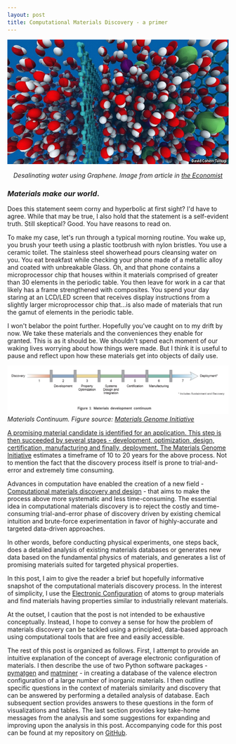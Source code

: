 ```yaml
---
layout: post
title: Computational Materials Discovery - a primer
---
```


![Desalinating water using Graphene](https://github.com/g-hegde/g-hegde.github.io/blob/master/images/Graphene_salination.jpg)

<center><i>Desalinating water using Graphene. Image from article in <a href = "https://www.economist.com/babbage/2013/04/04/allo-allo">the Economist</a></i></center>



### <i>Materials make our world</i>.  



Does this statement seem corny and hyperbolic at first sight? I'd have to agree. While that may be true, I also hold that the statement is a self-evident truth. Still skeptical? Good. You have reasons to read on.

To make my case, let's run through a typical morning routine. You wake up, you brush your teeth using a plastic tootbrush with nylon bristles. You use a ceramic toilet. The stainless steel showerhead pours cleansing water on you. You eat breakfast while checking your phone made of a metallic alloy and coated with unbreakable Glass. Oh, and that phone contains a microprocessor chip that houses within it materials comprised of greater than 30 elements in the periodic table. You then leave for work in a car that likely has a frame strengthened with composites. You spend your day staring at an LCD/LED screen that receives display instructions from a slightly larger microprocessor chip that...is also made of materials that run the gamut of elements in the periodic table.

I won't belabor the point further. Hopefully you've caught on to my drift by now. We take these materials and the conveniences they enable for granted. This is as it should be. We shouldn't spend each moment of our waking lives worrying about how things were made. But I think it is useful to pause and reflect upon how these materials get into objects of daily use.

![Materials Continuum](https://github.com/g-hegde/g-hegde.github.io/blob/master/images/materials_continuum.jpg)
<i>Materials Continuum. Figure source: <a href = "https://www.mgi.gov/sites/default/files/documents/materials_genome_initiative-final.pdf">Materials Genome Initiative</i>

A promising material candidate is identified for an application. This step is then succeeded by several stages - development, optimization, design, certification, manufacturing and finally, deployment. The <a href = "https://www.mgi.gov/sites/default/files/documents/materials_genome_initiative-final.pdf">Materials Genome Initiative</a> estimates a timeframe of 10 to 20 years for the above process. Not to mention the fact that the discovery process itself is prone to trial-and-error and extremely time consuming. 

Advances in computation have enabled the creation of a new field - <a href="https://iopscience.iop.org/article/10.1088/1361-6463/aad926/pdf">Computational materials discovery and design</a>  - that aims to make the process above more systematic and less time-consuming. The essential idea in computational materials discovery is to reject the costly and time-consuming trial-and-error phase of discovery driven by existing chemical intuition and brute-force experimentation in favor of highly-accurate and targeted data-driven approaches.

In other words, before conducting physical experiments, one steps back, does a detailed analysis of existing materials databases or generates new data based on the fundamental physics of materials, and generates a list of promising materials suited for targeted physical properties. 

In this post, I aim to give the reader a brief but hopefully informative snapshot of the computational materials discovery process. In the interest of simplicity, I use the <a href='https://en.wikipedia.org/wiki/Electron_configuration'>Electronic Configuration</a> of atoms to group materials and find materials having properties similar to industrially relevant materials.

At the outset, I caution that the post is not intended to be exhaustive conceptually. Instead, I hope to convey a sense for how the problem of materials discovery can be tackled using a principled, data-based approach using computational tools that are free and easily accessible.

The rest of this post is organized as follows. First, I attempt to provide an intuitive explanation of the concept of average electronic configuration of materials. I then describe the use of two Python software packages - <a href = "http://http://pymatgen.org/">pymatgen</a> and <a href = "https://hackingmaterials.github.io/matminer/">matminer</a> - in creating a database of the valence electron configuration of a large number of inorganic materials. I then outline specific questions in the context of materials similarity and discovery that can be answered by performing a detailed analysis of database. Each subsequent section provides answers to these questions in the form of visualizations and tables. The last section provides key take-home messages from the analysis and some suggestions for expanding and improving upon the analysis in this post. Accompanying code for this post can be found at my repository on <a href = "https://github.com/g-hegde/material-similarity">GitHub</a>. 

